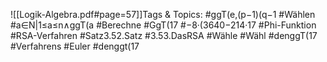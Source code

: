 
![[Logik-Algebra.pdf#page=57]]Tags & Topics:
   #ggT(e,(p−1)(q−1
   #Wählen
   #a∈N|1≤a≤n∧ggT(a
   #Berechne
   #GgT(17
   #−8·(3640−214·17
   #Phi-Funktion
   #RSA-Verfahren
   #Satz3.52.Satz
   #3.53.DasRSA
   #Wähle
   #Wähl
   #denggT(17
   #Verfahrens
   #Euler
   #denggt(17